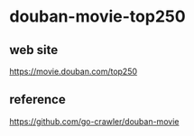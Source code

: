 # douban-movie-top250

## web site
https://movie.douban.com/top250

## reference

https://github.com/go-crawler/douban-movie